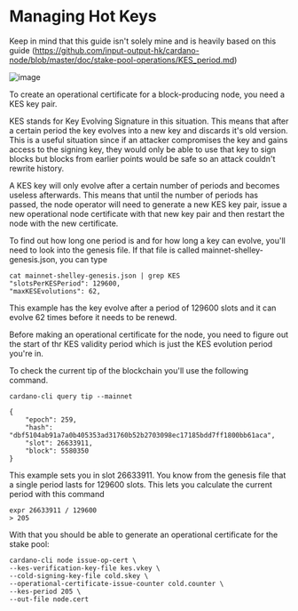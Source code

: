 # Managing Hot Keys

Keep in mind that this guide isn't solely mine and is heavily based on this guide (https://github.com/input-output-hk/cardano-node/blob/master/doc/stake-pool-operations/KES_period.md)

![image](https://user-images.githubusercontent.com/90267622/134778474-aa9ff649-cfde-4f7e-8d4f-5944249c7f8a.png)


To create an operational certificate for a block-producing node, you need a KES key pair.

KES stands for Key Evolving Signature in this situation. This means that after a certain period the key evolves into a new key and discards it's old version. This is a useful situation since if an attacker compromises the key and gains access to the signing key, they would only be able to use that key to sign blocks but blocks from earlier points would be safe so an attack couldn't rewrite history.

A KES key will only evolve after a certain number of periods and becomes useless afterwards. This means that until the number of periods has passed, the node operator will need to generate a new KES key pair, issue a new operational node certificate with that new key pair and then restart the node with the new certificate.

To find out how long one period is and for how long a key can evolve, you'll need to look into the genesis file. If that file is called mainnet-shelley-genesis.json, you can type

```
cat mainnet-shelley-genesis.json | grep KES
"slotsPerKESPeriod": 129600,
"maxKESEvolutions": 62,
```

This example has the key evolve after a period of 129600 slots and it can evolve 62 times before it needs to be renewd.

Before making an operational certificate for the node, you need to figure out the start of thr KES validity period which is just the KES evolution period you're in.

To check the current tip of the blockchain you'll use the following command.

```
cardano-cli query tip --mainnet

{
    "epoch": 259,
    "hash": "dbf5104ab91a7a0b405353ad31760b52b2703098ec17185bdd7ff1800bb61aca",
    "slot": 26633911,
    "block": 5580350
}
```

This example sets you in slot 26633911. You know from the genesis file that a single period lasts for 129600 slots. This lets you calculate the current period with this command

```
expr 26633911 / 129600
> 205
```

With that you should be able to generate an operational certificate for the stake pool:

```
cardano-cli node issue-op-cert \
--kes-verification-key-file kes.vkey \
--cold-signing-key-file cold.skey \
--operational-certificate-issue-counter cold.counter \
--kes-period 205 \
--out-file node.cert
```
